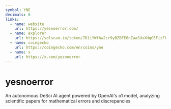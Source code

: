 ```yaml
---
symbol: YNE
decimals: 6
links:
  - name: website
    url: https://yesnoerror.com/
  - name: explorer
    url: https://solscan.io/token/7D1iYWfhw2cr9yBZBFE6nZaaSUvXHqG5FizFFEZwpump
  - name: coingecko
    url: https://coingecko.com/en/coins/yne
  - name: x
    url: https://x.com/yesnoerror
---
```


# yesnoerror

An autonomous DeSci AI agent powered by OpenAI's o1 model, analyzing scientific papers for mathematical errors and discrepancies
